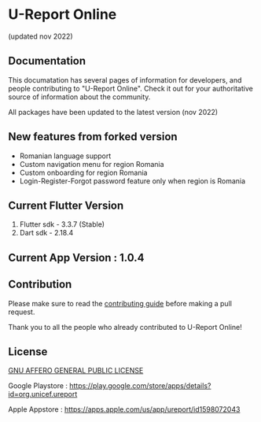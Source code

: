 # U-Report Online
(updated nov 2022)


## Documentation

This documatation has several pages of information for developers, and people contributing to "U-Report Online". Check it out for your authoritative source of information about the <ureport-online> community.

All packages have been updated to the latest version (nov 2022)

## New features from forked version
- Romanian language support
- Custom navigation menu for region Romania
- Custom onboarding for region Romania
- Login-Register-Forgot password feature only when region is Romania

  
## Current Flutter Version
1. Flutter sdk - 3.3.7 (Stable) 
2. Dart sdk - 2.18.4

## Current App Version : 1.0.4


## Contribution

Please make sure to read the [contributing guide](https://github.com/riseup-labs/ureport-online/blob/main/CONTRIBUTING.md) before making a pull request. 

Thank you to all the people who already contributed to U-Report Online!

            

## License
[GNU AFFERO GENERAL PUBLIC LICENSE](https://github.com/riseup-labs/ureport-online/LICENSE)

Google Playstore : https://play.google.com/store/apps/details?id=org.unicef.ureport
  
Apple Appstore   : https://apps.apple.com/us/app/ureport/id1598072043


